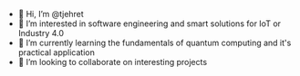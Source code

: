 - 👋 Hi, I’m @tjehret
- 👀 I’m interested in software engineering and smart solutions for IoT or Industry 4.0
- 🌱 I’m currently learning the fundamentals of quantum computing and it's practical application 
- 💞️ I’m looking to collaborate on interesting projects

<!---
tjehret/tjehret is a ✨ special ✨ repository because its `README.md` (this file) appears on your GitHub profile.
You can click the Preview link to take a look at your changes.
--->
